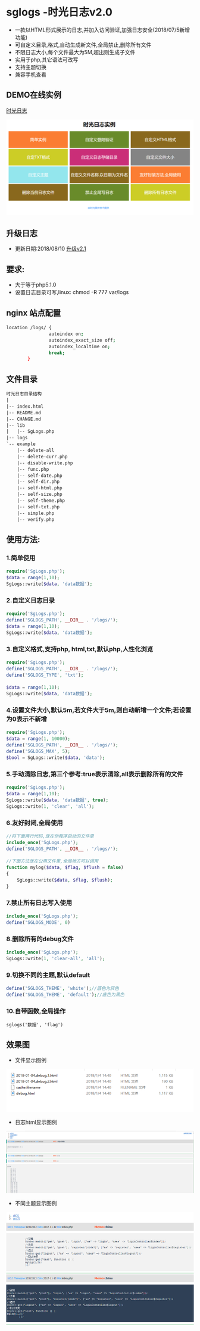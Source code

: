 # sglogs -时光日志v2.0
- 一款以HTML形式展示的日志,并加入访问验证,加强日志安全(2018/07/5新增功能)
- 可自定义目录,格式,自动生成新文件,全局禁止,删除所有文件
- 不限日志大小,每个文件最大为5M,超出则生成子文件
- 实用于php,其它语法可改写
- 支持主题切换
- 兼容手机查看


## DEMO在线实例
[时光日志](http://sglogs.sgfoot.com/)

![](images/home.png)

## 升级日志
* 更新日期:2018/08/10
[升级v2.1](CHANGE.md)


## 要求:
 - 大于等于php5.1.0
 - 设置日志目录可写,linux: chmod -R 777 var/logs

## nginx 站点配置
```bash
location /logs/ {
                autoindex on;
                autoindex_exact_size off;
                autoindex_localtime on;
                break;
        }

```
## 文件目录 
```html
时光日志目录结构
| 
|-- index.html
|-- README.md
|-- CHANGE.md
|-- lib
|   |-- SgLogs.php
|-- logs
`-- example
    |-- delete-all
    |-- delete-curr.php
    |-- disable-write.php
    |-- func.php
    |-- self-date.php
    |-- self-dir.php
    |-- self-html.php
    |-- self-size.php
    |-- self-theme.php
    |-- self-txt.php
    |-- simple.php
    |-- verify.php
```

## 使用方法:

### 1.简单使用
```php
require('SgLogs.php');
$data = range(1,10);
SgLogs::write($data, 'data数据');
```
### 2.自定义日志目录 
```php
require('SgLogs.php');
define('SGLOGS_PATH', __DIR__ . '/logs/');
$data = range(1,10);
SgLogs::write($data, 'data数据');
```

### 3.自定义格式,支持php, html,txt,默认php,人性化浏览
```php
require('SgLogs.php');
define('SGLOGS_PATH', __DIR__ . '/logs/');
define('SGLOGS_TYPE', 'txt');

$data = range(1,10);
SgLogs::write($data, 'data数据');
```

### 4.设置文件大小,默认5m,若文件大于5m,则自动新增一个文件;若设置为0表示不新增
```php
require('SgLogs.php');
$data = range(1, 10000);
define('SGLOGS_PATH', __DIR__ . '/logs/');
define('SGLOGS_MAX', 5);
$bool = SgLogs::write($data, 'data');
```

### 5.手动清除日志,第三个参考:true表示清除,all表示删除所有的文件
```php
require('SgLogs.php');
$data = range(1,10);
SgLogs::write($data, 'data数据', true);
SgLogs::write(1, 'clear', 'all');
```

### 6.友好封闭,全局使用
```php
//将下面两行代码,放在你程序启动的文件里
include_once('SgLogs.php');
define('SGLOGS_PATH', __DIR__ . '/logs/');

//下面方法放在公用文件里,全局地方可以调用
function mylog($data, $flag, $flush = false)
{
    SgLogs::write($data, $flag, $flush);
}
```

### 7.禁止所有日志写入使用
```php
include_once('SgLogs.php');
define('SGLOGS_MODE', 0)
```

### 8.删除所有的debug文件
```php
include_once('SgLogs.php');
SgLogs::write(1, 'clear-all', 'all');
```

### 9.切换不同的主题,默认default
```php
define('SGLOGS_THEME', 'white');//底色为灰色
define('SGLOGS_THEME', 'default');//底色为黑色
```

### 10.自带函数,全局操作
```angular2html
sglogs('数据', 'flag')
```

## 效果图

* 文件显示图例

![](images/2.png)

* 日志html显示图例

![](images/1.png)

* 不同主题显示图例

![](images/3.png)